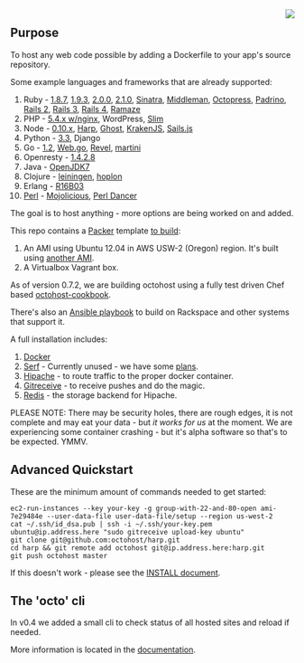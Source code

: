 <img src="http://github.froese.org/assets/octohost/octohost-300-words.png" align="right" border="0" />

Purpose
--------

To host any web code possible by adding a Dockerfile to your app's source repository.

Some example languages and frameworks that are already supported:

1. Ruby - [1.8.7](https://github.com/octohost/ruby-1.8.7p352), [1.9.3](https://github.com/octohost/ruby-1.9.3p484), [2.0.0](https://github.com/octohost/ruby-2.0.0p353), [2.1.0](https://github.com/octohost/ruby-2.1.0), [Sinatra](https://github.com/octohost/sinatra), [Middleman](https://github.com/octohost/middleman), [Octopress](https://github.com/octohost/octopress), [Padrino](https://github.com/octohost/padrino), [Rails 2](https://github.com/octohost/rails2), [Rails 3](https://github.com/octohost/rails3), [Rails 4](https://github.com/octohost/rails4), [Ramaze](https://github.com/octohost/ramaze)
2. PHP - [5.4.x w/nginx](https://github.com/octohost/php5-nginx), WordPress, [Slim](https://github.com/octohost/slim)
3. Node - [0.10.x](https://github.com/octohost/nodejs), [Harp](https://github.com/octohost/harp), [Ghost](https://github.com/octohost/ghost), [KrakenJS](https://github.com/octohost/kraken), [Sails.js](https://github.com/octohost/sails)
4. Python - [3.3](https://github.com/octohost/python-3.3), Django
5. Go - [1.2](https://github.com/octohost/go-1.2), [Web.go](https://github.com/octohost/web.go), [Revel](https://github.com/octohost/revel), [martini](https://github.com/octohost/martini)
6. Openresty - [1.4.2.8](https://github.com/octohost/openresty)
7. Java - [OpenJDK7](https://github.com/octohost/openjdk7)
8. Clojure - [leiningen](https://github.com/octohost/leiningen), [hoplon](https://github.com/octohost/hoplon)
9. Erlang - [R16B03](https://github.com/octohost/erlang)
10. [Perl](https://github.com/octohost/perl) - [Mojolicious](https://github.com/octohost/mojolicious-app), [Perl Dancer](https://github.com/octohost/perldancer-app)

The goal is to host anything - more options are being worked on and added.

This repo contains a [Packer](http://www.packer.io/) template [to build](https://github.com/octohost/octohost/blob/master/docs/INSTALL.md):

  1. An AMI using Ubuntu 12.04 in AWS USW-2 (Oregon) region. It's built using [another AMI](https://github.com/octohost/ubuntu-12.0.4-3.8).
  2. A Virtualbox Vagrant box.

As of version 0.7.2, we are building octohost using a fully test driven Chef based [octohost-cookbook](https://github.com/octohost/octohost-cookbook).

There's also an [Ansible playbook](https://github.com/octohost/octohost/blob/master/docs/INSTALL.md) to build on Rackspace and other systems that support it.

A full installation includes:

  1. [Docker](http://www.docker.io/)
  2. [Serf](http://www.serfdom.io/) - Currently unused - we have some [plans](https://github.com/darron/serf-docker-events).
  3. [Hipache](https://github.com/dotcloud/hipache) - to route traffic to the proper docker container.
  4. [Gitreceive](https://github.com/progrium/gitreceive) - to receive pushes and do the magic.
  5. [Redis](http://redis.io/) - the storage backend for Hipache.


PLEASE NOTE: There may be security holes, there are rough edges, it is not complete and may eat your data - but *it works for us* at the moment. We are experiencing some container crashing - but it's alpha software so that's to be expected. YMMV.

Advanced Quickstart
---------

These are the minimum amount of commands needed to get started:

```
ec2-run-instances --key your-key -g group-with-22-and-80-open ami-7e29484e --user-data-file user-data-file/setup --region us-west-2
cat ~/.ssh/id_dsa.pub | ssh -i ~/.ssh/your-key.pem ubuntu@ip.address.here "sudo gitreceive upload-key ubuntu"
git clone git@github.com:octohost/harp.git
cd harp && git remote add octohost git@ip.address.here:harp.git
git push octohost master
```

If this doesn't work - please see the [INSTALL document](https://github.com/octohost/octohost/blob/master/docs/INSTALL.md).

The 'octo' cli
--------

In v0.4 we added a small cli to check status of all hosted sites and reload if needed.

More information is located in the [documentation](https://github.com/octohost/octohost/blob/master/docs/octo-cli.md).

